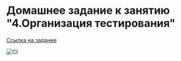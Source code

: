 # Домашнее задание к занятию "4.Организация тестирования"

[Ссылка на задание](https://artyouhan.github.io/Dom-2/)

![CI](https://github.com/Artyouhan/Dom-2/actions/workflows/webpack.yml/badge.svg)
